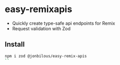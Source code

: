 # easy-remixapis

- Quickly create type-safe api endpoints for Remix
- Request validation with Zod

## Install

```bash
npm i zod @jonbilous/easy-remix-apis
``